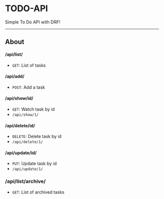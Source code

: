 # TODO-API
Simple To Do API with DRF!

---
## About
#### /api/list/
- `GET`: List of tasks
#### /api/add/
- `POST`: Add a task
#### /api/show/id/
- `GET`: Watch task by id
- `/api/show/1/`
#### /api/delete/id/
- `DELETE`: Delete task by id
- `/api/delete/1/`
#### /api/update/id/
- `PUT`: Update task by id
- `/api/update/1/`
### /api/list/archive/
- `GET`: List of archived tasks
